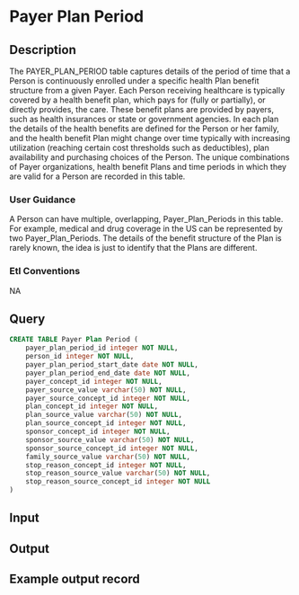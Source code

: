 <!---->

# Payer Plan Period

## Description
The PAYER_PLAN_PERIOD table captures details of the period of time that a Person is continuously enrolled under a specific health Plan benefit structure from a given Payer. Each Person receiving healthcare is typically covered by a health benefit plan, which pays for (fully or partially), or directly provides, the care. These benefit plans are provided by payers, such as health insurances or state or government agencies. In each plan the details of the health benefits are defined for the Person or her family, and the health benefit Plan might change over time typically with increasing utilization (reaching certain cost thresholds such as deductibles), plan availability and purchasing choices of the Person. The unique combinations of Payer organizations, health benefit Plans and time periods in which they are valid for a Person are recorded in this table.

### User Guidance
A Person can have multiple, overlapping, Payer_Plan_Periods in this table. For example, medical and drug coverage in the US can be represented by two Payer_Plan_Periods. The details of the benefit structure of the Plan is rarely known, the idea is just to identify that the Plans are different.

### Etl Conventions
NA

## Query
```sql
CREATE TABLE Payer Plan Period (
	payer_plan_period_id integer NOT NULL,
	person_id integer NOT NULL,
	payer_plan_period_start_date date NOT NULL,
	payer_plan_period_end_date date NOT NULL,
	payer_concept_id integer NOT NULL,
	payer_source_value varchar(50) NOT NULL,
	payer_source_concept_id integer NOT NULL,
	plan_concept_id integer NOT NULL,
	plan_source_value varchar(50) NOT NULL,
	plan_source_concept_id integer NOT NULL,
	sponsor_concept_id integer NOT NULL,
	sponsor_source_value varchar(50) NOT NULL,
	sponsor_source_concept_id integer NOT NULL,
	family_source_value varchar(50) NOT NULL,
	stop_reason_concept_id integer NOT NULL,
	stop_reason_source_value varchar(50) NOT NULL,
	stop_reason_source_concept_id integer NOT NULL
)
```

## Input


## Output


## Example output record


